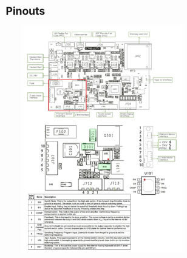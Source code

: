 # Pinouts

<figure><img src="../../../../.gitbook/assets/Ender3_pro_s1.webp" alt=""><figcaption></figcaption></figure>
